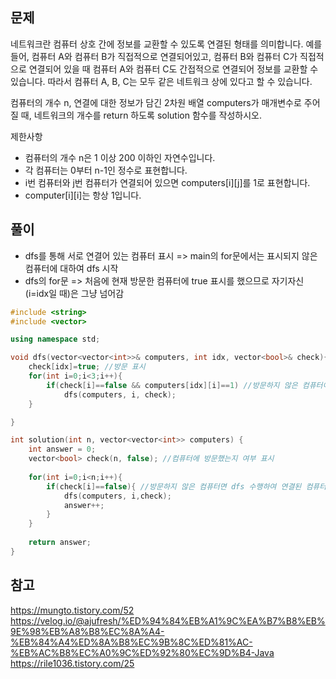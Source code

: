 ## 문제
네트워크란 컴퓨터 상호 간에 정보를 교환할 수 있도록 연결된 형태를 의미합니다. 예를 들어, 컴퓨터 A와 컴퓨터 B가 직접적으로 연결되어있고, 컴퓨터 B와 컴퓨터 C가 직접적으로 연결되어 있을 때 컴퓨터 A와 컴퓨터 C도 간접적으로 연결되어 정보를 교환할 수 있습니다. 따라서 컴퓨터 A, B, C는 모두 같은 네트워크 상에 있다고 할 수 있습니다.

컴퓨터의 개수 n, 연결에 대한 정보가 담긴 2차원 배열 computers가 매개변수로 주어질 때, 네트워크의 개수를 return 하도록 solution 함수를 작성하시오.

제한사항
- 컴퓨터의 개수 n은 1 이상 200 이하인 자연수입니다.
- 각 컴퓨터는 0부터 n-1인 정수로 표현합니다.
- i번 컴퓨터와 j번 컴퓨터가 연결되어 있으면 computers[i][j]를 1로 표현합니다.
- computer[i][i]는 항상 1입니다.

## 풀이
- dfs를 통해 서로 연결어 있는 컴퓨터 표시 => main의 for문에서는 표시되지 않은 컴퓨터에 대하여 dfs 시작
- dfs의 for문 => 처음에 현재 방문한 컴퓨터에 true 표시를 했으므로 자기자신(i=idx일 때)은 그냥 넘어감

```c++
#include <string>
#include <vector>

using namespace std;

void dfs(vector<vector<int>>& computers, int idx, vector<bool>& check){
    check[idx]=true; //방문 표시
    for(int i=0;i<3;i++){
        if(check[i]==false && computers[idx][i]==1) //방문하지 않은 컴퓨터이고, 연결된 것이면 dfs 수행
            dfs(computers, i, check);    
    }

}

int solution(int n, vector<vector<int>> computers) {
    int answer = 0;
    vector<bool> check(n, false); //컴퓨터에 방문했는지 여부 표시
    
    for(int i=0;i<n;i++){
        if(check[i]==false){ //방문하지 않은 컴퓨터면 dfs 수행하여 연결된 컴퓨터 확인
            dfs(computers, i,check);
            answer++;
        }
    }
    
    return answer;
}
```

## 참고
https://mungto.tistory.com/52 </br>
https://velog.io/@ajufresh/%ED%94%84%EB%A1%9C%EA%B7%B8%EB%9E%98%EB%A8%B8%EC%8A%A4-%EB%84%A4%ED%8A%B8%EC%9B%8C%ED%81%AC-%EB%AC%B8%EC%A0%9C%ED%92%80%EC%9D%B4-Java </br>
https://rile1036.tistory.com/25
